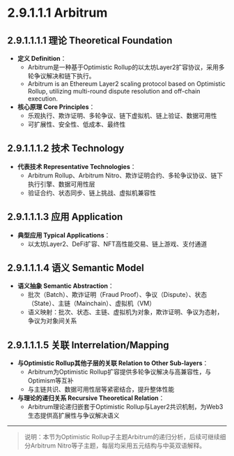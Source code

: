 # 2.9.1.1.1 Arbitrum

## 2.9.1.1.1.1 理论 Theoretical Foundation

- **定义 Definition**：
  - Arbitrum是一种基于Optimistic Rollup的以太坊Layer2扩容协议，采用多轮争议解决和链下执行。
  - Arbitrum is an Ethereum Layer2 scaling protocol based on Optimistic Rollup, utilizing multi-round dispute resolution and off-chain execution.
- **核心原理 Core Principles**：
  - 乐观执行、欺诈证明、多轮争议、链下虚拟机、链上验证、数据可用性
  - 可扩展性、安全性、低成本、最终性

## 2.9.1.1.1.2 技术 Technology

- **代表技术 Representative Technologies**：
  - Arbitrum Rollup、Arbitrum Nitro、欺诈证明合约、多轮争议协议、链下执行引擎、数据可用性层
  - 验证合约、状态同步、链上挑战、虚拟机兼容性

## 2.9.1.1.1.3 应用 Application

- **典型应用 Typical Applications**：
  - 以太坊Layer2、DeFi扩容、NFT高性能交易、链上游戏、支付通道

## 2.9.1.1.1.4 语义 Semantic Model

- **语义抽象 Semantic Abstraction**：
  - 批次（Batch）、欺诈证明（Fraud Proof）、争议（Dispute）、状态（State）、主链（Mainchain）、虚拟机（VM）
  - 语义映射：批次、状态、主链、虚拟机为对象，欺诈证明、争议为态射，争议为对象间关系

## 2.9.1.1.1.5 关联 Interrelation/Mapping

- **与Optimistic Rollup其他子层的关联 Relation to Other Sub-layers**：
  - Arbitrum为Optimistic Rollup扩容提供多轮争议解决与高兼容性，与Optimism等互补
  - 与主链共识、数据可用性层等紧密结合，提升整体性能
- **与理论的递归关系 Recursive Theoretical Relation**：
  - Arbitrum理论递归嵌套于Optimistic Rollup与Layer2共识机制，为Web3生态提供高扩展性与争议解决语义

---

> 说明：本节为Optimistic Rollup子主题Arbitrum的递归分析，后续可继续细分Arbitrum Nitro等子主题，每层均采用五元结构与中英双语解释。

